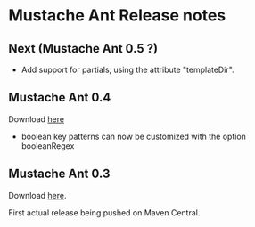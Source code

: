 Mustache Ant Release notes
==========================

Next (Mustache Ant 0.5 ?)
-------------------------

* Add support for partials, using the attribute "templateDir".

Mustache Ant 0.4
-------------------------

Download [here](http://search.maven.org/remotecontent?filepath=com/github/patjlm/mustache-ant/0.4/mustache-ant-0.4.jar)

* boolean key patterns can now be customized with the option booleanRegex

Mustache Ant 0.3
----------------

Download [here](http://search.maven.org/remotecontent?filepath=com/github/patjlm/mustache-ant/0.3/mustache-ant-0.3.jar).

First actual release being pushed on Maven Central.